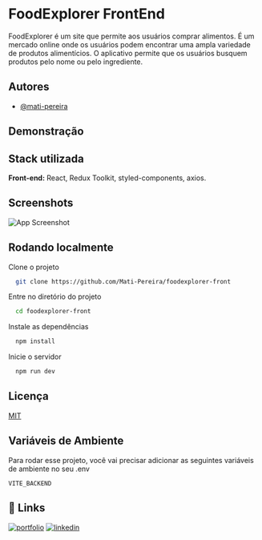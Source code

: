 
# FoodExplorer FrontEnd

FoodExplorer é um site que permite aos usuários comprar alimentos. É um mercado online onde os usuários podem encontrar uma ampla variedade de produtos alimentícios. O aplicativo permite que os usuários busquem produtos pelo nome ou pelo ingrediente.


## Autores

- [@mati-pereira](https://www.github.com/mati-pereira)


## Demonstração


## Stack utilizada

**Front-end:** React, Redux Toolkit, styled-components, axios.



## Screenshots

![App Screenshot](https://via.placeholder.com/468x300?text=App+Screenshot+Here)


## Rodando localmente

Clone o projeto

```bash
  git clone https://github.com/Mati-Pereira/foodexplorer-front
```

Entre no diretório do projeto

```bash
  cd foodexplorer-front
```

Instale as dependências

```bash
  npm install
```

Inicie o servidor

```bash
  npm run dev
```


## Licença

[MIT](https://choosealicense.com/licenses/mit/)


## Variáveis de Ambiente

Para rodar esse projeto, você vai precisar adicionar as seguintes variáveis de ambiente no seu .env

`VITE_BACKEND`
## 🔗 Links
[![portfolio](https://img.shields.io/badge/my_portfolio-000?style=for-the-badge&logo=ko-fi&logoColor=white)](https://portifolio-new-4q6j.vercel.app/)
[![linkedin](https://img.shields.io/badge/linkedin-0A66C2?style=for-the-badge&logo=linkedin&logoColor=white)](https://www.linkedin.com/in/mati-pereira/)
